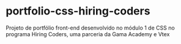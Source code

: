 # portfolio-css-hiring-coders
Projeto de portfólio front-end desenvolvido no módulo 1 de CSS no programa Hiring Coders, uma parceria da Gama Academy e Vtex
